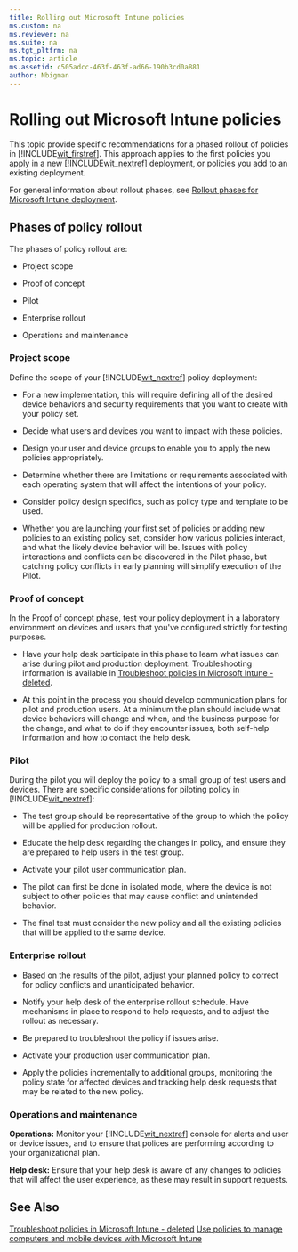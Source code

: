 ```yaml
---
title: Rolling out Microsoft Intune policies
ms.custom: na
ms.reviewer: na
ms.suite: na
ms.tgt_pltfrm: na
ms.topic: article
ms.assetid: c505adcc-463f-463f-ad66-190b3cd0a881
author: Nbigman
---
```

# Rolling out Microsoft Intune policies
This topic provide specific recommendations for a phased rollout of policies in [!INCLUDE[wit_firstref](../Token/wit_firstref_md.md)]. This approach applies to the first policies you apply in a new [!INCLUDE[wit_nextref](../Token/wit_nextref_md.md)] deployment, or policies you add to an existing deployment.

For general information about rollout phases, see [Rollout phases for Microsoft Intune deployment](../Topic/Rollout-phases-for-Microsoft-Intune-deployment.md).

## Phases of policy rollout
The phases of policy rollout are:

-   Project scope

-   Proof of concept

-   Pilot

-   Enterprise rollout

-   Operations and maintenance

### Project scope
Define the scope of your [!INCLUDE[wit_nextref](../Token/wit_nextref_md.md)] policy deployment:

-   For a new implementation, this will require defining all of the desired device behaviors and security requirements that you want to create with your policy set.

-   Decide what users and devices  you want to impact with these policies.

-   Design your user and device groups to enable you to apply the new policies appropriately.

-   Determine whether  there are limitations or requirements associated with each operating system that will affect the intentions of your policy.

-   Consider policy design specifics, such as policy type and template to be used.

-   Whether you are launching your first set of policies or adding new policies to an existing policy set, consider how various policies interact, and what the likely device behavior will be. Issues with policy interactions and conflicts can be discovered in the Pilot phase, but catching policy conflicts in early planning will simplify execution of the Pilot.

### Proof of concept
In the Proof of concept phase, test your policy deployment in a laboratory environment on devices and users that you've configured strictly for testing purposes.

-   Have your help desk participate in this phase to learn what issues can arise during pilot and production deployment.  Troubleshooting information is available in [Troubleshoot policies in Microsoft Intune - deleted](../Topic/Troubleshoot-policies-in-Microsoft-Intune---deleted.md).

-   At this point in the process you should develop communication plans for pilot and production users. At a minimum the plan should include  what device behaviors will change and when, and the business purpose for the change, and what to do if they encounter issues, both self-help information and how to contact the help desk.

### Pilot
During the pilot you will deploy the policy to a small group of test users and devices. There are specific considerations for piloting policy in [!INCLUDE[wit_nextref](../Token/wit_nextref_md.md)]:

-   The test  group should be representative of the group to which the policy will be applied for production rollout.

-   Educate the help desk  regarding the changes in policy, and ensure they are prepared to help users in the test group.

-   Activate your pilot user communication plan.

-   The pilot can first be done in isolated mode, where the device is not subject to other policies that may cause conflict and unintended behavior.

-   The final test must consider the new policy and all the existing policies that will be applied to the same device.

### Enterprise rollout

-   Based on the results of the pilot, adjust your planned policy to correct for policy conflicts and unanticipated behavior.

-   Notify your help desk of the enterprise rollout schedule. Have mechanisms in place to respond to help requests, and to adjust the rollout as necessary.

-   Be prepared to troubleshoot the policy if issues arise.

-   Activate your production user communication plan.

-   Apply the policies incrementally to additional groups, monitoring the policy state for affected devices and tracking help desk requests that may be related to the new policy.

### Operations and maintenance
**Operations:** Monitor your [!INCLUDE[wit_nextref](../Token/wit_nextref_md.md)] console for alerts and user or device issues, and to ensure that polices are performing according to your organizational plan.

**Help desk:** Ensure that your help desk is aware of any changes to policies that will affect the user experience, as these may result in support requests.

## See Also
[Troubleshoot policies in Microsoft Intune - deleted](../Topic/Troubleshoot-policies-in-Microsoft-Intune---deleted.md)
[Use policies to manage computers and mobile devices with Microsoft Intune](../Topic/Use-policies-to-manage-computers-and-mobile-devices-with-Microsoft-Intune.md)

